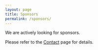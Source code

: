 ```yaml
---
layout: page
title: Sponsors
permalink: /sponsors/
---
```

We are actively looking for sponsors.

Please refer to the [Contact](/contact) page for details.


